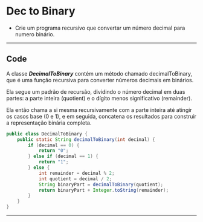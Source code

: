 # Dec to Binary

- Crie um programa recursivo que convertar um número decimal para numero binário.

---

## Code

A classe ***DecimalToBinary*** contém um método chamado decimalToBinary, que é uma função recursiva para converter números decimais em binários. 

Ela segue um padrão de recursão, dividindo o número decimal em duas partes: a parte inteira (quotient) e o dígito menos significativo (remainder). 

Ela então chama a si mesma recursivamente com a parte inteira até atingir os casos base (0 e 1), e em seguida, concatena os resultados para construir a representação binária completa.

````java
public class DecimalToBinary {
    public static String decimalToBinary(int decimal) {
        if (decimal == 0) {
            return "0"; 
        } else if (decimal == 1) {
            return "1"; 
        } else {
            int remainder = decimal % 2;
            int quotient = decimal / 2;
            String binaryPart = decimalToBinary(quotient);
            return binaryPart + Integer.toString(remainder);
        }
    }
}

````


---